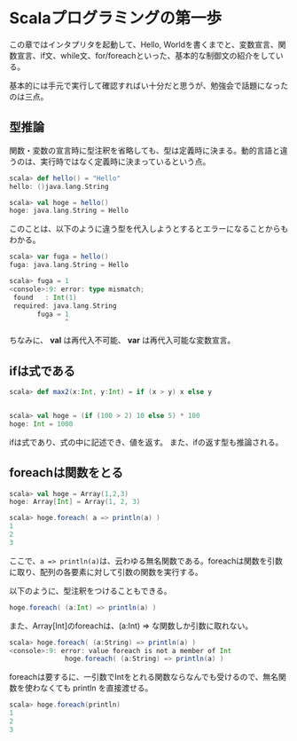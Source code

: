 # Scalaプログラミングの第一歩
この章ではインタプリタを起動して、Hello, Worldを書くまでと、変数宣言、関数宣言、if文、while文、for/foreachといった、基本的な制御文の紹介をしている。

基本的には手元で実行して確認すればい十分だと思うが、勉強会で話題になったのは三点。

## 型推論

関数・変数の宣言時に型注釈を省略しても、型は定義時に決まる。動的言語と違うのは、実行時ではなく定義時に決まっているという点。
```scala
scala> def hello() = "Hello"
hello: ()java.lang.String

scala> val hoge = hello()
hoge: java.lang.String = Hello
```

このことは、以下のように違う型を代入しようとするとエラーになることからもわかる。
```scala
scala> var fuga = hello()
fuga: java.lang.String = Hello

scala> fuga = 1
<console>:9: error: type mismatch;
 found   : Int(1)
 required: java.lang.String
       fuga = 1
              ^
```
ちなみに、 **val** は再代入不可能、 **var** は再代入可能な変数宣言。

## ifは式である
```scala
scala> def max2(x:Int, y:Int) = if (x > y) x else y


scala> val hoge = (if (100 > 2) 10 else 5) * 100
hoge: Int = 1000
```
ifは式であり、式の中に記述でき、値を返す。
また、ifの返す型も推論される。

## foreachは関数をとる
```scala
scala> val hoge = Array(1,2,3)
hoge: Array[Int] = Array(1, 2, 3)

scala> hoge.foreach( a => println(a) )
1
2
3
```
ここで、```a => println(a)```は、云わゆる無名関数である。foreachは関数を引数に取り、配列の各要素に対して引数の関数を実行する。

以下のように、型注釈をつけることもできる。
```scala
hoge.foreach( (a:Int) => println(a) )
```

また、Array[Int]のforeachは、(a:Int) => な関数しか引数に取れない。
```scala
scala> hoge.foreach( (a:String) => println(a) )
<console>:9: error: value foreach is not a member of Int
              hoge.foreach( (a:String) => println(a) )
```

foreachは要するに、一引数でIntをとれる関数ならなんでも受けるので、無名関数を使わなくても println を直接渡せる。
```scala
scala> hoge.foreach(println)
1
2
3
```
